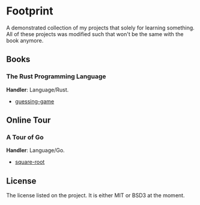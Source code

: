 # Footprint

A demonstrated collection of my projects that solely for learning something.
All of these projects was modified such that won't be the same with the book
anymore.

## Books

### The Rust Programming Language

**Handler**: Language/Rust.

- [guessing-game](language/rust/guessing-game)

## Online Tour

### A Tour of Go

**Handler**: Language/Go.

- [square-root](language/go/square-root)

## License

The license listed on the project. It is either MIT or BSD3 at the moment.

